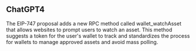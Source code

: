 ## ChatGPT4

The EIP-747 proposal adds a new RPC method called wallet_watchAsset that allows websites to prompt users to watch an asset. This method suggests a token for the user's wallet to track and standardizes the process for wallets to manage approved assets and avoid mass polling.
